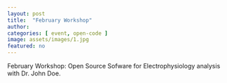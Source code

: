 ```yaml
---
layout: post
title:  "February Workshop"
author: 
categories: [ event, open-code ]
image: assets/images/1.jpg
featured: no
---
```

<!--- This first line will be displayed on the landing page with the Post title--->
February Workshop: Open Source Sofware for Electrophysiology analysis with Dr. John Doe.